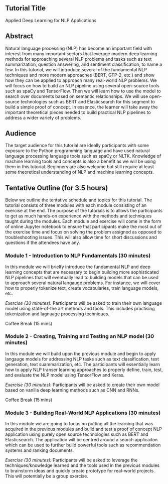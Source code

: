 ## Tutorial Title
Applied Deep Learning for NLP Applications

## Abstract
Natural language processing (NLP) has become an important field with interest from many important sectors that leverage modern deep learning methods for approaching several NLP problems and tasks such as text summarization, question answering, and sentiment classification, to name a few. In this tutorial, we will introduce several of the fundamental NLP techniques and more modern approaches (BERT, GTP-2, etc.) and show how they can be applied to approach many real-world NLP problems. We will focus on how to build an NLP pipeline using several open-source tools such as spaCy and TensorFlow. Then we will learn how to use the model to search over documents based on semantic relationships. We will use open-source technologies such as BERT and Elasticsearch for this segment to build a simple proof of concept. In essence, the learner will take away the important theoretical pieces needed to build practical NLP pipelines to address a wider variety of problems. 



## Audience
The target audience for this tutorial are ideally participants with some exposure to the Python programming language and have used natural language processing language tools such as spaCy or NLTK. Knowledge of machine learning tools and concepts is also a benefit as we will be using them in this tutorial. Beginners are also welcome but still require at least some theoretical understanding of NLP and machine learning concepts.

## Tentative Outline (for 3.5 hours)
Below we outline the tentative schedule and topics for this tutorial. The tutorial consists of three modules with each module consisting of an exercise at the end. The purpose of the tutorials is to allows the participants to get as much hands-on experience with the methods and techniques taught during the modules. Each module and exercise will come in the form of online Jupyter notebook to ensure that participants make the most out of the exercise time and focus on solving the problem assigned as opposed to troubleshooting issues. This will also allow time for short discussions and questions if the attendees have any. 

### Module 1 - Introduction to NLP Fundamentals (30 minutes)
In this module we will brielfy introduce the fundamental NLP and deep learning concepts that are necessary to begin building more sophisticated NLP pipelines that will eventually lead to building models that can be used to approach several natural langauge problems. For instance, we will cover how to properly tokenize text, create vocabularies, train language models, etc.

*Exercise (30 minutes):* Participants will be asked to train their own language model using state-of-the art methods and tools. This includes practising tokenization and lagnuage processing techniques. 

Coffee Break (15 mins)

### Module 2 - Creating, Training and Testing an NLP model (30 minutes)
In this module we will build upon the previous module and begin to apply langauge models for addressing NLP tasks such as text classification, text generation, text suammarization, etc. The participants will essentially learn how to apply NLP transer learning approaches to properly define, train, test, and evaluate the NLP model using TensorFlow and Keras. 

*Exercise (30 minutes):* Participants will be asked to create their own model based on vanilla deep learning methods such as CNN and RNNs. 

Coffee Break (15 mins)

### Module 3 - Building Real-World NLP Applications (30 minutes)
In this module we are going to focus on putting all the learning that was acquired in the previous modules and build and test a proof of concept NLP application using purely open source technologies such as BERT and Elasticsearch. The application will be centred around a search applicaiton which can be used to further build powerful tools such as recommendation systems and ranking documents.

*Exercise (30 minutes):* Participants will be asked to leverage the techniques/knowledge learned and the tools used in the previous modules to brainstorm ideas and quickly create prototype for real-world projects. This will potentially be a group exercise. 
